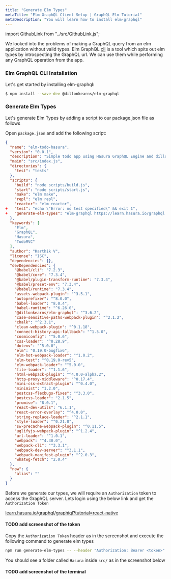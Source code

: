 ```yaml
---
title: "Generate Elm Types"
metaTitle: "Elm GraphQL Client Setup | GraphQL Elm Tutorial"
metaDescription: "You will learn how to install elm-graphql"
---
```


import GithubLink from "../src/GithubLink.js";

We looked into the problems of making a GraphQL query from an elm application without valid types. Elm GraphQL [cli](https://www.npmjs.com/package/@dillonkearns/elm-graphql#setup) is a tool which spits out elm types by introspecting the GraphQL url. We can use them while performing any GraphQL operation from the app.

### Elm GraphQL CLI Installation
Let's get started by installing elm-graphql:

```bash
$ npm install --save-dev @dillonkearns/elm-graphql
```

### Generate Elm Types
Let's generate Elm Types by adding a script to our package.json file as follows

Open `package.json` and add the following script:

<GithubLink link="https://github.com/hasura/graphql-engine/blob/master/community/learn/graphql-tutorials/tutorials/elm/app-final/package.json" text="package.json" />

```json
{
  "name": "elm-todo-hasura",
  "version": "0.0.1",
  "description": "Simple todo app using Hasura GraphQL Engine and dillonkearns/elm-graphql",
  "main": "src/index.js",
  "directories": {
    "test": "tests"
  },
  "scripts": {
    "build": "node scripts/build.js",
    "start": "node scripts/start.js",
    "make": "elm make",
    "repl": "elm repl",
    "reactor": "elm reactor",
+   "test": "echo \"Error: no test specified\" && exit 1",
+   "generate-elm-types": "elm-graphql https://learn.hasura.io/graphql --base Hasura"
  },
  "keywords": [
    "Elm",
    "GraphQL",
    "Hasura",
    "TodoMVC"
  ],
  "author": "Karthik V",
  "license": "ISC",
  "dependencies": {},
  "devDependencies": {
    "@babel/cli": "7.2.3",
    "@babel/core": "7.3.4",
    "@babel/plugin-transform-runtime": "7.3.4",
    "@babel/preset-env": "7.3.4",
    "@babel/runtime": "7.3.4",
    "assets-webpack-plugin": "^3.5.1",
    "autoprefixer": "^8.0.0",
    "babel-loader": "8.0.4",
    "babel-runtime": "^6.26.0",
    "@dillonkearns/elm-graphql": "^3.6.2",
    "case-sensitive-paths-webpack-plugin": "^2.1.2",
    "chalk": "^2.3.1",
    "clean-webpack-plugin": "^0.1.18",
    "connect-history-api-fallback": "^1.5.0",
    "cosmiconfig": "^5.0.6",
    "css-loader": "^0.28.9",
    "dotenv": "^5.0.0",
    "elm": "0.19.0-bugfix6",
    "elm-hot-webpack-loader": "^1.0.2",
    "elm-test": "^0.19.0-rev5",
    "elm-webpack-loader": "^5.0.0",
    "file-loader": "^1.1.6",
    "html-webpack-plugin": "^4.0.0-alpha.2",
    "http-proxy-middleware": "^0.17.4",
    "mini-css-extract-plugin": "^0.4.0",
    "minimist": "1.2.0",
    "postcss-flexbugs-fixes": "^3.3.0",
    "postcss-loader": "2.1.5",
    "promise": "8.0.1",
    "react-dev-utils": "6.1.1",
    "react-error-overlay": "^4.0.0",
    "string-replace-loader": "^2.1.1",
    "style-loader": "^0.21.0",
    "sw-precache-webpack-plugin": "^0.11.5",
    "uglifyjs-webpack-plugin": "^1.2.4",
    "url-loader": "^1.0.1",
    "webpack": "^4.30.0",
    "webpack-cli": "^3.3.1",
    "webpack-dev-server": "^3.1.1",
    "webpack-manifest-plugin": "^2.0.3",
    "whatwg-fetch": "2.0.4"
  },
  "now": {
    "alias": ""
  }
}

```

Before we generate our types, we will require an `Authorization` token to access the GraphQL server. Lets login using the below link and get the `Authorization Token`

[learn.hasura.io/graphql/graphiql?tutorial=react-native](https://learn.hasura.io/graphql/graphiql?tutorial=react-native)

#### TODO add screenshot of the token

Copy the `Authorization Token` header as in the screenshot and execute the following command to generate elm types

```bash
npm run generate-elm-types -- --header "Authorization: Bearer <token>"
```

You should see a folder called `Hasura` inside `src/` as in the screenshot below

#### TODO add screenshot of the terminal
